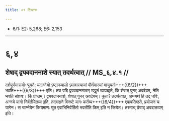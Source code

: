 ```yaml
---
title: ०१ टिप्पन्यः

---
```

- 6/1: E2: 5,268; E6: 2,153

____________________________________________


# ६,४

## शेषाद् द्व्यवदाननाशे स्यात् तदर्थत्वात् // MS_६,४.१ //

दर्शपूर्णमासयोः श्रूयते: यदाग्नेयो ऽष्टाकपालो ऽमावास्यायां पौर्णमास्यां वाचुयतो+++({6/2})+++ भवति+++({6/3})+++ इति। तत्र यदि द्व्यवदानमात्रम् उद्धृतं व्यापद्यते, किं शेषात् पुनर् अवदेयम्, नेति भवति संशयः। किं प्राप्तम्। द्व्यवदाननाशे, शेषात् पुनर् अवदेयम्। कुतः? तदर्थत्वात्, अग्न्यर्थं हि तद् धविः, अग्नये यागो निर्वर्तयितव्य इति, तदवदाने विनष्टे यागः कर्तव्य+++({6/4})+++ एवावतिष्ठते, प्रयोजनं च यागेन। स चाग्नेयेन क्रियमाणः श्रुत एवाभिनिर्वर्तितो भवतीति किम् इति न क्रियेत। तस्माच् छेषाद् अवदातव्यम् इति।
